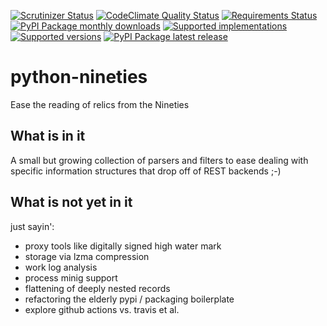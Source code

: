 [![Scrutinizer Status](https://img.shields.io/scrutinizer/g/sthagen/python-nineties/master.svg?style=flat)](https://scrutinizer-ci.com/g/sthagen/python-nineties/)
[![CodeClimate Quality Status](https://codeclimate.com/github/sthagen/python-nineties/badges/gpa.svg)](https://codeclimate.com/github/sthagen/python-nineties)
[![Requirements Status](https://requires.io/github/sthagen/python-nineties/requirements.svg?branch=master)](https://requires.io/github/sthagen/python-nineties/requirements/?branch=master)
[![PyPI Package monthly downloads](https://img.shields.io/pypi/dm/nineties.svg?style=flat)](https://pypi.org/project/nineties/)
[![Supported implementations](https://img.shields.io/pypi/implementation/nineties.svg?style=flat)](https://pypi.org/project/nineties/)
[![Supported versions](https://img.shields.io/pypi/pyversions/nineties.svg?style=flat)](https://pypi.org/project/nineties/)
[![PyPI Package latest release](https://img.shields.io/pypi/v/nineties.svg?style=flat)](https://pypi.org/project/nineties/)
# python-nineties
Ease the reading of relics from the Nineties

## What is in it
A small but growing collection of parsers and filters
to ease dealing with specific information structures that
drop off of REST backends ;-)

## What is not yet in it
just sayin':
* proxy tools like digitally signed high water mark
* storage via lzma compression
* work log analysis
* process minig support
* flattening of deeply nested records
* refactoring the elderly pypi / packaging boilerplate
* explore github actions vs. travis et al.
